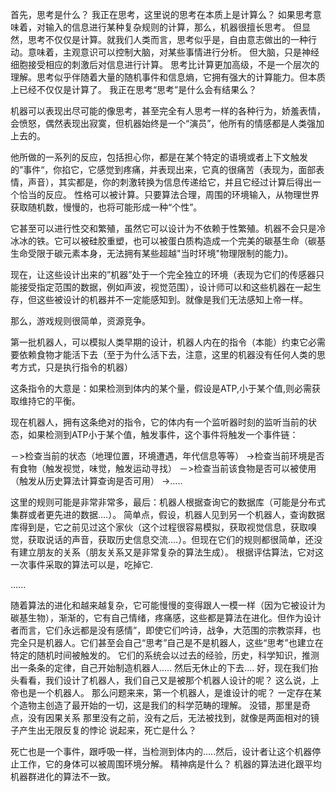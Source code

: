 首先，思考是什么？
我正在思考，这里说的思考在本质上是计算么？
如果思考意味着，对输入的信息进行某种复杂规则的计算，那么，机器很擅长思考。
但显然，思考不仅仅是计算。就我们人类而言，思考似乎是，自由意志做出的一种行动。意味着，主观意识可以控制大脑，对某些事情进行分析。
但大脑，只是神经细胞接受相应的刺激后对信息进行计算。
思考比计算更加高级，不是一个层次的理解。思考似乎伴随着大量的随机事件和信息熵，它拥有强大的计算能力。但本质上已经不仅仅是计算了。
我正在思考“思考”是什么会有结果么？

机器可以表现出尽可能的像思考，甚至完全有人思考一样的各种行为，娇羞表情，会愤怒，偶然表现出寂寞，但机器始终是一个“演员”，他所有的情感都是人类强加上去的。

他所做的一系列的反应，包括担心你，都是在某个特定的语境或者上下文触发的”事件“，你掐它，它感觉到疼痛，并表现出来，它真的很痛苦（表现为，面部表情，声音），其实都是，你的刺激转换为信息传递给它，并且它经过计算后得出一个恰当的反应。
性格可以被计算。只要算法合理，周围的环境输入，从物理世界获取随机数，慢慢的，也将可能形成一种“个性”。

它甚至可以进行性交和繁殖，虽然它可以设计为不依赖于性繁殖。机器不会只是冷冰冰的铁。它可以被硅胶重塑，也可以被蛋白质构造成一个完美的碳基生命（碳基生命受限于碳元素本身，无法拥有某些超越"当时环境"物理限制的能力)。

现在，让这些设计出来的”机器”处于一个完全独立的环境（表现为它们的传感器只能接受指定范围的数据，例如声波，视觉范围），设计师可以和这些机器在一起生存，但这些被设计的机器并不一定能感知到。就像是我们无法感知上帝一样。

那么，游戏规则很简单，资源竞争。

第一批机器人，可以模拟人类早期的设计，机器人内在的指令（本能）约束它必需要依赖食物才能活下去（至于为什么活下去，注意，这里的机器没有任何人类的思考方式，只是执行指令的机器）

这条指令的大意是：如果检测到体内的某个量，假设是ATP,小于某个值,则必需获取维持它的平衡。

现在机器人，拥有这条绝对的指令，它的体内有一个监听器时刻的监听当前的状态，如果检测到ATP小于某个值，触发事件，这个事件将触发一个事件链：

－>检查当前的状态（地理位置，环境遭遇，年代信息等等）
->检查当前环境是否有食物（触发视觉，味觉，触发运动寻找）
－>检查当前该食物是否可以被使用（触发从历史算法计算查询是否可用）
->.....

这里的规则可能是非常非常多，最后：机器人根据查询它的数据库（可能是分布式集群或者更先进的数据....）。
简单点，假设，机器人见到另一个机器人，查询数据库得到是，它之前见过这个家伙（这个过程很容易模拟，获取视觉信息，获取嗅觉，获取说话的声音，获取历史信息交流....）。但现在它们的规则都很简单，还没有建立朋友的关系（朋友关系又是非常复杂的算法生成）。
根据评估算法，它对这一次事件采取的算法可以是，吃掉它.

......

随着算法的进化和越来越复杂，它可能慢慢的变得跟人一模一样（因为它被设计为碳基生物），渐渐的，它有自己情绪，疼痛感，这些都是算法在进化。但作为设计者而言，它们永远都是没有感情”，即使它们吟诗，战争，大范围的宗教崇拜，也完全只是机器人。它们甚至会自己“思考”自己是不是机器人，这些“思考”也建立在特定的随机时间被触发的。
它们的系统会以过去的经验，历史，科学知识，推测出一条条的定律，自己开始制造机器人.....
然后无休止的下去....
好，现在我们抬头看看，我们设计了机器人，我们自己又是被那个机器人设计的呢？
这么说，上帝也是一个机器人。
那么问题来来，第一个机器人，是谁设计的呢？
一定存在某个造物主创造了最开始的一切，这是我们的科学范畴的理解。
没错，那里是奇点，没有因果关系
那里没有之前，没有之后，无法被找到，就像是两面相对的镜子产生出无限反复的悖论
说起来，死亡是什么？

死亡也是一个事件，跟呼吸一样，当检测到体内的.....然后，设计者让这个机器停止工作，它的身体可以被周围环境分解。
精神病是什么？
机器的算法进化跟平均机器群进化的算法不一致。
